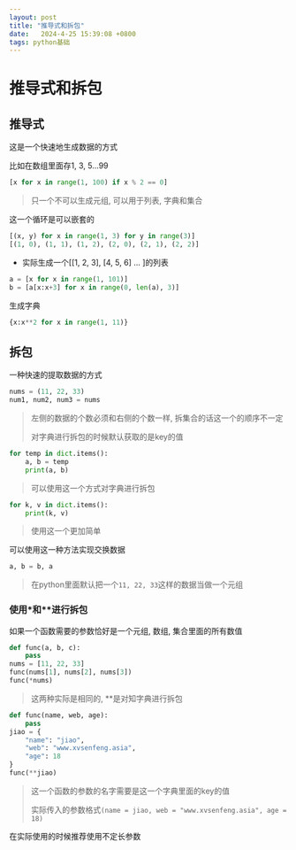 ```yaml
---
layout: post
title: "推导式和拆包" 
date:   2024-4-25 15:39:08 +0800
tags: python基础
---
```


# 推导式和拆包

## 推导式

这是一个快速地生成数据的方式

比如在数组里面存1, 3, 5...99

```python
[x for x in range(1, 100) if x % 2 == 0]
```

> 只一个不可以生成元组, 可以用于列表, 字典和集合

这一个循环是可以嵌套的

```python
[(x, y) for x in range(1, 3) for y in range(3)]
[(1, 0), (1, 1), (1, 2), (2, 0), (2, 1), (2, 2)]
```

+ 实际生成一个[[1, 2, 3], [4, 5, 6] ... ]的列表

```python
a = [x for x in range(1, 101)]
b = [a[x:x+3] for x in range(0, len(a), 3)]
```

生成字典

```python
{x:x**2 for x in range(1, 11)}
```

## 拆包

一种快速的提取数据的方式

```python
nums = (11, 22, 33)
num1, num2, num3 = nums
```

> 左侧的数据的个数必须和右侧的个数一样, 拆集合的话这一个的顺序不一定
>
> 对字典进行拆包的时候默认获取的是key的值

```python
for temp in dict.items():
    a, b = temp
    print(a, b)
```

> 可以使用这一个方式对字典进行拆包

```python
for k, v in dict.items():
    print(k, v)
```

> 使用这一个更加简单

可以使用这一种方法实现交换数据

```python
a, b = b, a
```

> 在python里面默认把一个`11, 22, 33`这样的数据当做一个元组

### 使用*和**进行拆包

如果一个函数需要的参数恰好是一个元组, 数组, 集合里面的所有数值

```python
def func(a, b, c):
    pass
nums = [11, 22, 33]
func(nums[1], nums[2], nums[3])
func(*nums)
```

> 这两种实际是相同的, **是对知字典进行拆包

```python
def func(name, web, age):
    pass
jiao = {
    "name": "jiao", 
    "web": "www.xvsenfeng.asia", 
    "age": 18
}
func(**jiao)
```

> 这一个函数的参数的名字需要是这一个字典里面的key的值
>
> 实际传入的参数格式`(name = jiao, web = "www.xvsenfeng.asia", age = 18)`

在实际使用的时候推荐使用不定长参数
